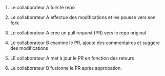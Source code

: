 1. Le collaborateur A fork le repo

2. Le collaborateur A effectue des modifications et les pousse vers son fork
3. Le collaborateur A crée un pull request (PR) vers le repo original 
4. Le collaborateur B examine le PR, ajoute des commentaires et suggère des modifications 
5. LE collaborateur A met à jour le PR en fonction des retours 
6. Le collaborateur B fusionne le PR après approbation.